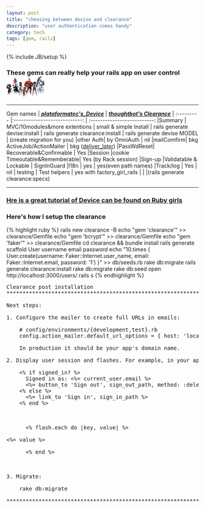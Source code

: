 ```yaml
---
layout: post
title: "choosing between devise and clearance"
description: "user authentication comes handy"
category: tech
tags: [gem, rails]
---
```

{% include JB/setup %}
### These gems can really help your rails app on user control <img src="/assets/imgs/users.jpg"  alt="major incrediable roles" width="20%"/>

<hr>

Gem names   |  ***[plataformatec's_Device](https://github.com/plataformatec/devise)***   |  ***[thoughtbot's Clearance](https://github.com/thoughtbot/clearance)***  |
:--------- |:----------------------------: | :--------------------------: |Summary    | MVC/10modules&more extentions |    small & simple
Install    | rails generate devise:install | rails generate clearance:install
           | rails generate devise MODEL   |   (create migration for you)
|other Auth|    by OmniAuth                | nil
|mailComfirm|    bkg ActiveJob/ActionMailer |  bkg ([deliver_later](http://edgeapi.rubyonrails.org/classes/ActionMailer/MessageDelivery.html#method-i-deliver_later))
|PassWdReset| Recoverable&Confirmable       | Yes
|Session    |cookie Timeoutable&Rememberable| Yes (by Rack session)
|Sign-up    |Validatable & Lockable         |    SignInGuard
|I18n       |   yes                         | yes(even path names)
|Track/log  |   Yes                         | nil
| testing   |  Test helpers                 | yes with factory_girl_rails
|           |                               |(rails generate clearance:specs)

<hr>

### [Hre is a great tutorial of Device can be found on Ruby girls](http://guides.railsgirls.com/devise/)

### Here's how I setup the clearance
{% highlight ruby %}
rails new clearance -B
echo "gem 'clearance'" >> clearance/Gemfile
echo "gem 'bcrypt'"      >> clearance/Gemfile
echo "gem 'faker'"       >> clearance/Gemfile
cd clearance && bundle install
rails generate scaffold User username email password
echo "10.times { User.create(username: Faker::Internet.user_name, email: Faker::Internet.email, password: '1') }" >> db/seeds.rb
rake db:migrate
rails generate clearance:install
rake db:migrate
rake db:seed
open http://localhost:3000/users/
rails s
{% endhighlight %}
<pre>
Clearance post installation
*******************************************************************************

Next steps:

1. Configure the mailer to create full URLs in emails:

    # config/environments/{development,test}.rb
    config.action_mailer.default_url_options = { host: 'localhost:3000' }

    In production it should be your app's domain name.

2. Display user session and flashes. For example, in your application layout:

    <% if signed_in? %>
      Signed in as: <%= current_user.email %>
      <%= button_to 'Sign out', sign_out_path, method: :delete %>
    <% else %>
      <%= link_to 'Sign in', sign_in_path %>
    <% end %>

    <div id="flash">
      <% flash.each do |key, value| %>
        <div class="flash <%= key %>"><%= value %></div>
      <% end %>
    </div>

3. Migrate:

    rake db:migrate

*******************************************************************************
</pre>